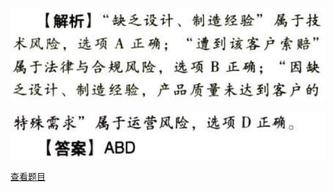 ![](9d2fe91d43c5d29a54400bfcb74a2365.png)

![](0a3b1bd95a5d595e7848d69b18350f88.png)

[查看题目](../风险与风险管理.本章真题.md#12-题目)

